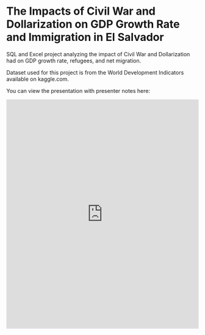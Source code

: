 # The Impacts of Civil War and Dollarization on GDP Growth Rate and Immigration in El Salvador
SQL and Excel project analyzing the impact of Civil War and Dollarization had on GDP growth rate, refugees, and net migration. 

Dataset used for this project is from the World Development Indicators available on kaggle.com.

You can view the presentation with presenter notes here:
<iframe src='https://view.officeapps.live.com/op/embed.aspx?src=[https://cuny547-my.sharepoint.com/:p:/g/personal/garaujo_gradcenter_cuny_edu/EfgmAOWGu7BNt_pv5cgfa3wBVZzThMim6wH6d1gFDNp5Ug?e=OFH1dC]' width='100%' height='600px' frameborder='0'>
